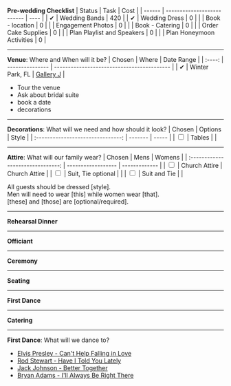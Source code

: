 **Pre-wedding Checklist**
| Status | Task                       | Cost |
| ------ | -------------------------- | ---- |
| ✔      | Wedding Bands              | 420  |
| ✔      | Wedding Dress              | 0    |
|        | Book - location            | 0    |
|        | Engagement Photos          | 0    |
|        | Book - Catering            | 0    |
|        | Order Cake Supplies        | 0    |
|        | Plan Playlist and Speakers | 0    |
|        | Plan Honeymoon Activities  | 0    |

---

**Venue**: Where and When will it be?
| Chosen | Where           | Date Range                                 |
| :----: | --------------- | ------------------------------------------ |
|   ✔    | Winter Park, FL | [Gallery J](http://www.galleryjvenue.com/) |

-   Tour the venue
-   Ask about bridal suite
-   book a date
-   decorations

---

**Decorations**: What will we need and how should it look?
|              Chosen               | Options | Style |
| :-------------------------------: | ------- | ----- |
| <input type="checkbox" unchecked> | Tables  |       |

---

**Attire**: What will our family wear?
|              Chosen               | Mens               | Womens        |
| :-------------------------------: | ------------------ | ------------- |
| <input type="checkbox" unchecked> | Church Attire      | Church Attire |
| <input type="checkbox" unchecked> | Suit, Tie optional |               |
| <input type="checkbox" unchecked> | Suit and Tie       |               |

All guests should be dressed [style]. \
Men will need to wear [this] while women wear [that]. \
[these] and [those] are [optional/required].

---

**Rehearsal Dinner**

---

**Officiant**

---

**Ceremony**

---

**Seating**

---

**First Dance**

---

**Catering**

---

**First Dance**: What will we dance to?
-   [Elvis Presley - Can't Help Falling in Love](https://open.spotify.com/track/44AyOl4qVkzS48vBsbNXaC)
-   [Rod Stewart - Have I Told You Lately](https://open.spotify.com/track/6mIY6O7uNGgVqOoX70UAYh)
-   [Jack Johnson - Better Together](https://open.spotify.com/track/0x1AxbzEDQyX6feQW99lF0)
-   [Bryan Adams - I'll Always Be Right There](https://open.spotify.com/track/583f5m5Y74xBEd6kPAv7Q8)
